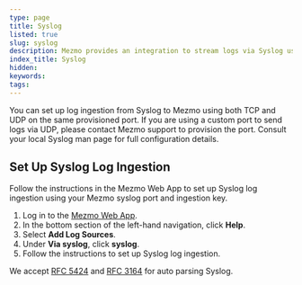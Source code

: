 ```yaml
---
type: page
title: Syslog
listed: true
slug: syslog
description: Mezmo provides an integration to stream logs via Syslog using TCP and UDP
index_title: Syslog
hidden: 
keywords: 
tags: 
---
```


You can set up log ingestion from Syslog to Mezmo using both TCP and UDP on the same provisioned port. If you are using a custom port to send logs via UDP, please contact Mezmo support to provision the port. Consult your local Syslog man page for full configuration details.

## Set Up Syslog Log Ingestion

Follow the instructions in the Mezmo Web App to set up Syslog log ingestion using your Mezmo syslog port and ingestion key.

1. Log in to the [Mezmo Web App](https://app.mezmo.com).
2. In the bottom section of the left-hand navigation, click **Help**.
3. Select **Add Log Sources**. 
4. Under **Via syslog**, click **syslog**.
5. Follow the instructions to set up Syslog log ingestion.

We accept [RFC 5424](https://datatracker.ietf.org/doc/html/rfc5424) and [RFC 3164](https://datatracker.ietf.org/doc/html/rfc3164) for auto parsing Syslog.